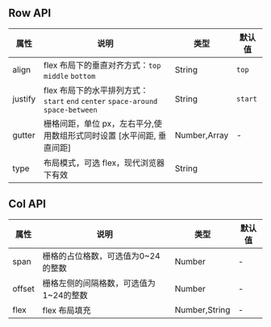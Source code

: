 ## Row API
| 属性    | 说明                                                                             | 类型         | 默认值  |
| ------- | -------------------------------------------------------------------------------- | ------------ | ------- |
| align   | flex 布局下的垂直对齐方式：`top` `middle` `bottom`                               | String       | `top`   |
| justify | flex 布局下的水平排列方式：`start` `end` `center` `space-around` `space-between` | String       | `start` |
| gutter  | 栅格间距，单位 px，左右平分,使用数组形式同时设置 [水平间距, 垂直间距]            | Number,Array | -       |
| type    | 布局模式，可选 flex，现代浏览器 下有效                                           | String       |         |
## Col API
| 属性   | 说明                                   | 类型          | 默认值 |
| ------ | -------------------------------------- | ------------- | ------ |
| span   | 栅格的占位格数，可选值为0~24的整数     | Number        | -      |
| offset | 栅格左侧的间隔格数，可选值为1~24的整数 | Number        | -      |
| flex   | flex 布局填充                          | Number,String | -      |